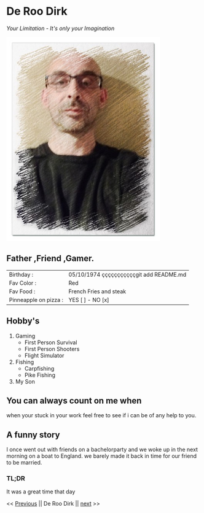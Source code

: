 # De Roo Dirk
*Your Limitation - It's only your Imagination*

![Drag Racing](https://raw.githubusercontent.com/DeRooDirk/markdown-challenge/main/assets/dirkkk.jpg)

## Father ,Friend ,Gamer.
| | | 
| --- | ---------- |
| Birthday : | 05/10/1974  çççççççççççgit add README.md |
| Fav Color : | Red | 
| Fav Food : | French Fries and steak | 
|Pinneapple on pizza : | YES [ ] - NO  [x]  | 


## Hobby's
1. Gaming
    - First Person Survival
    - First Person Shooters
    - Flight Simulator
2. Fishing
    - Carpfishing
    - Pike Fishing
3. My Son

## You can always count on me when

when your stuck in your work feel free to see if i can be of any help to you.

## A funny story

I once went out with friends on a bachelorparty and we woke up in the next morning on a boat to England. we barely made it back in time for our friend to be married.

### TL;DR 
 It was a great time that day 


<< [Previous](https://github.com/Ziges/Markdown-challenge) || De Roo Dirk || [next](www.facebook.com) >>
